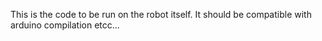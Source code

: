 This is the code to be run on the robot itself. It should be compatible with arduino compilation etcc... 
